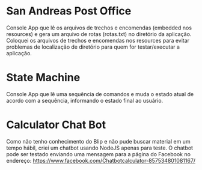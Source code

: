 # San Andreas Post Office

Console App que lê os arquivos de trechos e encomendas (embedded nos resources) e gera um arquivo de rotas (rotas.txt) no diretório da aplicação.
Coloquei os arquivos de trechos e encomendas nos resources para evitar problemas de localização de diretório para quem for testar/executar a aplicação.



# State Machine

Console App que lê uma sequência de comandos e muda o estado atual de acordo com a sequência, informando o estado final ao usuário.



# Calculator Chat Bot

Como não tenho conhecimento do Blip e não pude buscar material em um tempo hábil, criei um chatbot usando NodeJS apenas para teste.
O chatbot pode ser testado enviando uma mensagem para a página do Facebook no endereço:
https://www.facebook.com/Chatbotcalculator-857534801081167/